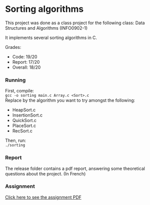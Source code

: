 # Sorting algorithms
This project was done as a class project for the following class:
Data Structures and Algorithms (INFO0902-1)  

It implements several sorting algorithms in C.

Grades:
* Code: 19/20
* Report: 17/20
* Overall: 18/20

### Running
First, compile:  
`gcc -o sorting main.c Array.c <Sort>.c`  
Replace <Sort> by the algorithm you want to try amongst the following:
* HeapSort.c
* InsertionSort.c
* QuickSort.c
* PlaceSort.c
* RecSort.c


Then, run:  
`./sorting`

### Report
The release folder contains a pdf report, answering some theoretical questions
about the project. (In French)

### Assignment
[Click here to see the assignment PDF](http://www.montefiore.ulg.ac.be/~jmbegon/2019_2020/sda/p2.pdf)